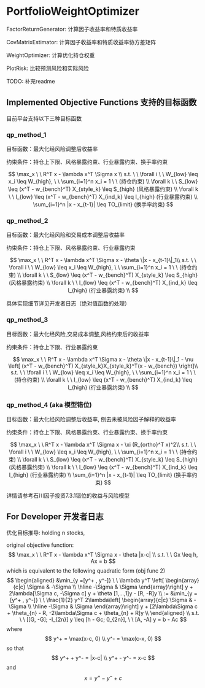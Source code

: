 # PortfolioWeightOptimizer

FactorReturnGenerator: 计算因子收益率和特质收益率

CovMatrixEstimator: 计算因子收益率和特质收益率协方差矩阵

WeightOptimizer: 计算优化持仓权重

PlotRisk: 比较预测风险和实际风险

TODO: 补充readme

## Implemented Objective Functions 支持的目标函数

目前平台支持以下三种目标函数

### qp_method_1

目标函数：最大化经风险调整后收益率

约束条件：持仓上下限、风格暴露约束、行业暴露约束、换手率约束

$$
\max_x \ \ R^T x - \lambda x^T \Sigma x \\
s.t. \ \ \forall i \ \ W_{low} \leq x_i \leq W_{high}, \ \ \sum_{i=1}^n x_i = 1 \ \ (持仓约束) \\
\forall k  \ \ S_{low} \leq (x^T - w_{bench}^T) X_{style_k} \leq S_{high}
(风格暴露约束) \\
\forall k  \ \ I_{low} \leq (x^T - w_{bench}^T) X_{ind_k} \leq I_{high}
(行业暴露约束) \\
\sum_{i=1}^n |x - x_{t-1}| \leq TO_{limit} (换手率约束)
$$

### qp_method_2

目标函数：最大化经风险和交易成本调整后收益率

约束条件：持仓上下限、风格暴露约束、行业暴露约束

$$
\max_x \ \ R^T x - \lambda x^T \Sigma x - \theta \|x - x_{t-1}\|_1\\
s.t. \ \ \forall i \ \ W_{low} \leq x_i \leq W_{high}, \ \ \sum_{i=1}^n x_i = 1 \ \ (持仓约束) \\
\forall k  \ \ S_{low} \leq (x^T - w_{bench}^T) X_{style_k} \leq S_{high}
(风格暴露约束) \\
\forall k  \ \ I_{low} \leq (x^T - w_{bench}^T) X_{ind_k} \leq I_{high}
(行业暴露约束) \\
$$

具体实现细节详见开发者日志（绝对值函数的处理）

### qp_method_3

目标函数：最大化经风险,交易成本调整,风格约束后的收益率

约束条件：持仓上下限、行业暴露约束

$$
\max_x \ \ R^T x - \lambda x^T \Sigma x - \theta \|x - x_{t-1}\|_1 - \nu \left[ (x^T - w_{bench}^T) X_{style_k}X_{style_k}^T(x - w_{bench}) \right]\\
s.t. \ \ \forall i \ \ W_{low} \leq x_i \leq W_{high}, \ \ \sum_{i=1}^n x_i = 1 \ \ (持仓约束) \\
\forall k  \ \ I_{low} \leq (x^T - w_{bench}^T) X_{ind_k} \leq I_{high}
 (行业暴露约束) \\
$$

### qp_method_4 (aka 模型错位)

目标函数：最大化经风险调整后收益率, 刨去未被风险因子解释的收益率

约束条件：持仓上下限、风格暴露约束、行业暴露约束、换手率约束

$$
\max_x \ \ R^T x - \lambda x^T \Sigma x - \xi (R_{ortho}^T x)^2\\
s.t. \ \ \forall i \ \ W_{low} \leq x_i \leq W_{high}, \ \ \sum_{i=1}^n x_i = 1 \ \ (持仓约束) \\
\forall k  \ \ S_{low} \leq (x^T - w_{bench}^T) X_{style_k} \leq S_{high}
(风格暴露约束) \\
\forall k  \ \ I_{low} \leq (x^T - w_{bench}^T) X_{ind_k} \leq I_{high}
(行业暴露约束) \\
\sum_{i=1}^n |x - x_{t-1}| \leq TO_{limit} (换手率约束)
$$

详情请参考石川因子投资7.3.1错位的收益与风险模型

## For Developer 开发者日志

优化目标推导:
holding n stocks,

original objective function:
$$
\max_x \ \ R^T x - \lambda x^T \Sigma x - \theta |x-c|  \\
s.t. \ \ Gx \leq h, Ax = b
$$
which is equivalent to the following quadratic form (obj func 2)
$$
\begin{aligned}
&\min_{y =[y^+ , y^-]} \ \ \lambda y^T \left[
\begin{array}{c|c}
\Sigma & -\Sigma \\ \hline
-\Sigma & \Sigma
\end{array}\right] y + 2\lambda[\Sigma c, -\Sigma c] y + \theta [1,...,1]y - [R, -R]y \\
:= &\min_{y =[y^+ , y^-]} \ \ \frac{1}{2}  y^T 2\lambda\left[
\begin{array}{c|c}
\Sigma & -\Sigma \\ \hline
-\Sigma & \Sigma
\end{array}\right] y + [2\lambda\Sigma c + \theta_{n} - R, -2\lambda\Sigma c + \theta_{n} + R]y \\
\end{aligned} \\
s.t.  \ \ [[G, -G]; -I_{2n}] y \leq [h - Gc; 0_{2n}], \ \ [A, -A] y = b - Ac
$$
where
$$
y^+ = \max(x-c, 0) \\
y^- = \max(c-x, 0)
$$
so that
$$
y^+ + y^- = |x-c| \\
y^+ - y^- = x-c
$$
and
$$
x = y^+ - y^- +c
$$
